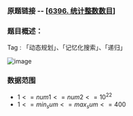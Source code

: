 ### 原题链接 -- [[6396. 统计整数数目](https://leetcode.cn/problems/count-of-integers/)]

### 题目概述：
Tag : 「动态规划」、「记忆化搜索」、「递归」

![image](https://github.com/na2co3hk/Alogrithm/assets/99656524/f10ef463-1aea-4adc-9b71-6b845b0c838f)

### 数据范围
* $1 <= num1 <= num2 <= 10^22$
* $1 <= min_sum <= max_sum <= 400$
